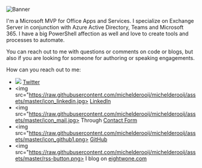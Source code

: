 ![Banner](https://raw.githubusercontent.com/michelderooij/michelderooij/assets/master/Metro_v6_Banner_GitHub.jpg)

I'm a Microsoft MVP for Office Apps and Services. I specialize on Exchange Server in conjunction with Azure Active Directory, Teams and Microsoft 365. I have a big PowerShell affection as well and love to create tools and processes to automate.

You can reach out to me with questions or comments on code or blogs, but also if you are looking for someone for authoring or speaking engagements.

How can you reach out to me:
* <img src=https://raw.githubusercontent.com/michelderooij/michelderooij/assets/master/icon_twitter.jpg> [Twitter](https://twitter.com/mderooij)
* <img src="https://raw.githubusercontent.com/michelderooij/michelderooij/assets/master/icon_linkedin.jpg> [LinkedIn](http://nl.linkedin.com/in/michelderooij)
* <img src="https://raw.githubusercontent.com/michelderooij/michelderooij/assets/master/icon_mail.jpg> Through [Contact Form](https://eightwone.com/contact/)
* <img src="https://raw.githubusercontent.com/michelderooij/michelderooij/assets/master/icon_github1.png> [GitHub](https://github.com/michelderooij)
* <img src="https://raw.githubusercontent.com/michelderooij/michelderooij/assets/master/rss-button.png> I blog on [eightwone.com](https://eightwone.com/)
